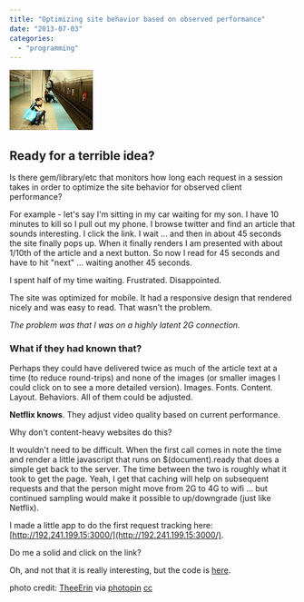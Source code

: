 ```yaml
---
title: "Optimizing site behavior based on observed performance"
date: "2013-07-03"
categories: 
  - "programming"
---
```


![Waiting](/images/archive/waiting.jpg)

## Ready for a terrible idea?

Is there gem/library/etc that monitors how long each request in a session takes in order to optimize the site behavior for observed client performance?

For example - let's say I'm sitting in my car waiting for my son. I have 10 minutes to kill so I pull out my phone. I browse twitter and find an article that sounds interesting. I click the link. I wait ... and then in about 45 seconds the site finally pops up. When it finally renders I am presented with about 1/10th of the article and a next button. So now I read for 45 seconds and have to hit "next" ... waiting another 45 seconds.

I spent half of my time waiting. Frustrated. Disappointed.

The site was optimized for mobile. It had a responsive design that rendered nicely and was easy to read. That wasn't the problem.

_The problem was that I was on a highly latent 2G connection._

### What if they had known that?

Perhaps they could have delivered twice as much of the article text at a time (to reduce round-trips) and none of the images (or smaller images I could click on to see a more detailed version). Images. Fonts. Content. Layout. Behaviors. All of them could be adjusted.

**Netflix knows**. They adjust video quality based on current performance.

Why don't content-heavy websites do this?

It wouldn't need to be difficult. When the first call comes in note the time and render a little javascript that runs on $(document).ready that does a simple get back to the server. The time between the two is roughly what it took to get the page. Yeah, I get that caching will help on subsequent requests and that the person might move from 2G to 4G to wifi ... but continued sampling would make it possible to up/downgrade (just like Netflix).

I made a little app to do the first request tracking here: [http://192.241.199.15:3000/](http://192.241.199.15:3000/).

Do me a solid and click on the link?

Oh, and not that it is really interesting, but the code is [here](https://github.com/bubbafat/loadtime "Code you don't care about").

photo credit: [TheeErin](http://www.flickr.com/photos/theeerin/3719561835/) via [photopin](http://photopin.com) [cc](http://creativecommons.org/licenses/by-sa/2.0/)
